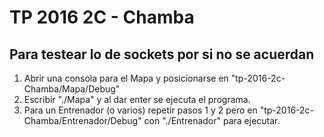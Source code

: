 # TP 2016 2C - Chamba

## Para testear lo de sockets por si no se acuerdan
1. Abrir una consola para el Mapa y posicionarse en "tp-2016-2c-Chamba/Mapa/Debug"
2. Escribir "./Mapa" y al dar enter se ejecuta el programa.
3. Para un Entrenador (o varios) repetir pasos 1 y 2 pero en "tp-2016-2c-Chamba/Entrenador/Debug" con "./Entrenador" para ejecutar.

